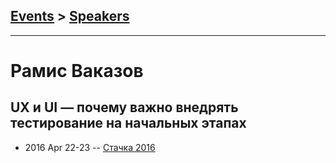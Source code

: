 ## [Events](../README.md) > [Speakers](../speakers.md)
---

# Рамис Ваказов

## UX и UI — почему важно внедрять тестирование на начальных этапах
- 2016 Apr 22-23 -- [Стачка 2016](https://www.youtube.com/watch?v=Imla1i-OH6U)    
